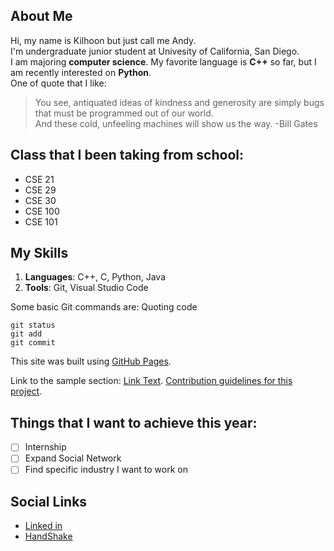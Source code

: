 ## About Me
Hi, my name is Kilhoon but just call me Andy.\
I'm undergraduate junior student at Univesity of California, San Diego.\
I am majoring **computer science**.
My favorite language is **C++** so far, but I am recently interested on **Python**.\
One of quote that I like:
> You see, antiquated ideas of kindness and generosity are simply bugs that must be programmed out of our world.\
> And these cold, unfeeling machines will show us the way. -Bill Gates

## Class that I been taking from school:
- CSE 21
- CSE 29
- CSE 30
- CSE 100
- CSE 101

## My Skills
1. **Languages**: C++, C, Python, Java
2. **Tools**: Git, Visual Studio Code

Some basic Git commands are: Quoting code
```
git status
git add
git commit
```
This site was built using [GitHub Pages](https://pages.github.com/).

Link to the sample section: [Link Text](#kim-kilhoon-headings).
[Contribution guidelines for this project](image/Kilhoon.jpg).

## Things that I want to achieve this year:
- [ ] Internship
- [ ] Expand Social Network
- [ ] Find specific industry I want to work on
## Social Links
- [Linked in](https://www.linkedin.com/in/kilhoon-kim-24886a244/)
- [HandShake](https://ucsd.joinhandshake.com/profiles/6yrtq5)


